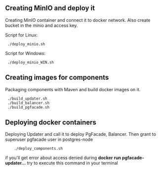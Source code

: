 ## Creating MinIO and deploy it

Creating MinIO container and connect it to docker network. 
Also create bucket in the minio and access key.

Script for Linux:

```shell
 ./deploy_minio.sh
```

Script for Windows:

```shell
 ./deploy_minio_WIN.sh
```

## Creating images for components

Packaging components with Maven and build docker images on it.

```shell
 ./build_updater.sh
 ./build_balancer.sh
 ./build_pgfacade.sh
```

## Deploying docker containers

Deploying Updater and call it to deploy PgFacade, Balancer.
Then grant to superuser pgfacade user in postgres-node

```shell
    ./deploy_components.sh
```

if you'll get error about access denied during **docker run pgfacade-updater...** try to execute 
this command in your terminal
